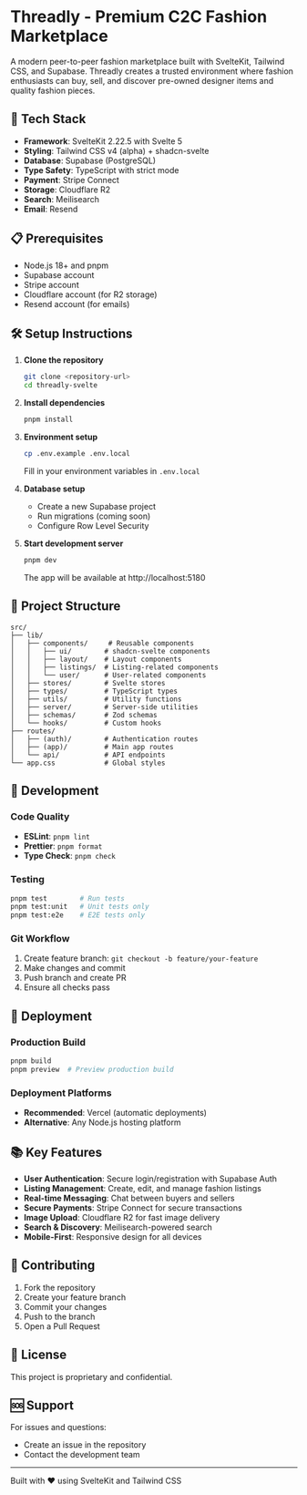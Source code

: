 # Threadly - Premium C2C Fashion Marketplace

A modern peer-to-peer fashion marketplace built with SvelteKit, Tailwind CSS, and Supabase. Threadly creates a trusted environment where fashion enthusiasts can buy, sell, and discover pre-owned designer items and quality fashion pieces.

## 🚀 Tech Stack

- **Framework**: SvelteKit 2.22.5 with Svelte 5
- **Styling**: Tailwind CSS v4 (alpha) + shadcn-svelte
- **Database**: Supabase (PostgreSQL)
- **Type Safety**: TypeScript with strict mode
- **Payment**: Stripe Connect
- **Storage**: Cloudflare R2
- **Search**: Meilisearch
- **Email**: Resend

## 📋 Prerequisites

- Node.js 18+ and pnpm
- Supabase account
- Stripe account
- Cloudflare account (for R2 storage)
- Resend account (for emails)

## 🛠️ Setup Instructions

1. **Clone the repository**
   ```bash
   git clone <repository-url>
   cd threadly-svelte
   ```

2. **Install dependencies**
   ```bash
   pnpm install
   ```

3. **Environment setup**
   ```bash
   cp .env.example .env.local
   ```
   Fill in your environment variables in `.env.local`

4. **Database setup**
   - Create a new Supabase project
   - Run migrations (coming soon)
   - Configure Row Level Security

5. **Start development server**
   ```bash
   pnpm dev
   ```
   The app will be available at http://localhost:5180

## 📁 Project Structure

```
src/
├── lib/
│   ├── components/     # Reusable components
│   │   ├── ui/        # shadcn-svelte components
│   │   ├── layout/    # Layout components
│   │   ├── listings/  # Listing-related components
│   │   └── user/      # User-related components
│   ├── stores/        # Svelte stores
│   ├── types/         # TypeScript types
│   ├── utils/         # Utility functions
│   ├── server/        # Server-side utilities
│   ├── schemas/       # Zod schemas
│   └── hooks/         # Custom hooks
├── routes/
│   ├── (auth)/        # Authentication routes
│   ├── (app)/         # Main app routes
│   └── api/           # API endpoints
└── app.css            # Global styles
```

## 🧪 Development

### Code Quality
- **ESLint**: `pnpm lint`
- **Prettier**: `pnpm format`
- **Type Check**: `pnpm check`

### Testing
```bash
pnpm test        # Run tests
pnpm test:unit   # Unit tests only
pnpm test:e2e    # E2E tests only
```

### Git Workflow
1. Create feature branch: `git checkout -b feature/your-feature`
2. Make changes and commit
3. Push branch and create PR
4. Ensure all checks pass

## 🚀 Deployment

### Production Build
```bash
pnpm build
pnpm preview  # Preview production build
```

### Deployment Platforms
- **Recommended**: Vercel (automatic deployments)
- **Alternative**: Any Node.js hosting platform

## 📚 Key Features

- **User Authentication**: Secure login/registration with Supabase Auth
- **Listing Management**: Create, edit, and manage fashion listings
- **Real-time Messaging**: Chat between buyers and sellers
- **Secure Payments**: Stripe Connect for secure transactions
- **Image Upload**: Cloudflare R2 for fast image delivery
- **Search & Discovery**: Meilisearch-powered search
- **Mobile-First**: Responsive design for all devices

## 🤝 Contributing

1. Fork the repository
2. Create your feature branch
3. Commit your changes
4. Push to the branch
5. Open a Pull Request

## 📄 License

This project is proprietary and confidential.

## 🆘 Support

For issues and questions:
- Create an issue in the repository
- Contact the development team

---

Built with ❤️ using SvelteKit and Tailwind CSS